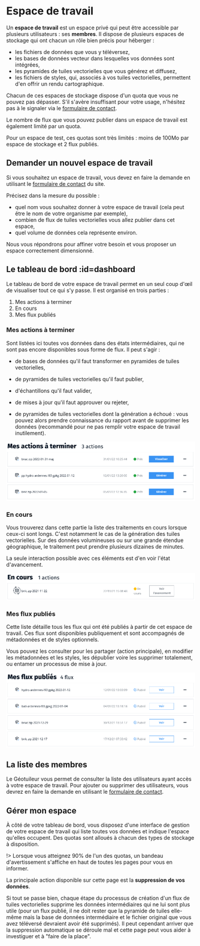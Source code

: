 # Espace de travail

Un **espace de travail** est un espace privé qui peut être accessible par plusieurs utilisateurs : ses **membres**. Il dispose de plusieurs espaces de stockage qui ont chacun un rôle bien précis pour héberger :

* les fichiers de données que vous y téléversez,
* les bases de données vecteur dans lesquelles vos données sont intégrées,
* les pyramides de tuiles vectorielles que vous générez et diffusez,
* les fichiers de styles, qui, associés à vos tuiles vectorielles, permettent d'en offrir un rendu cartographique.
  

Chacun de ces espaces de stockage dispose d'un quota que vous ne pouvez pas dépasser. S'il s'avère insuffisant pour votre usage, n'hésitez pas à le signaler via le [formulaire de contact](../../contact-us ':ignore').

Le nombre de flux que vous pouvez publier dans un espace de travail est également limité par un quota.

Pour un espace de test, ces quotas sont très limités : moins de 100Mo par espace de stockage et 2 flux publiés.

## Demander un nouvel espace de travail

Si vous souhaitez un espace de travail, vous devez en faire la demande en utilisant le [formulaire de contact](../../contact-us ':ignore') du site.

Précisez dans la mesure du possible :

* quel nom vous souhaitez donner à votre espace de travail (cela peut être le nom de votre organisme par exemple),
* combien de flux de tuiles vectorielles vous allez publier dans cet espace,
* quel volume de données cela représente environ.

Nous vous répondrons pour affiner votre besoin et vous proposer un espace correctement dimensionné.

## Le tableau de bord :id=dashboard

Le tableau de bord de votre espace de travail permet en un seul coup d'œil de visualiser tout ce qui s'y passe. Il est organisé en trois parties :

1. Mes actions à terminer
2. En cours
3. Mes flux publiés



### Mes actions à terminer

Sont listées ici toutes vos données dans des états intermédiaires, qui ne sont
pas encore disponibles sous forme de flux. Il peut s'agir :

* de bases de données qu'il faut transformer en pyramides de tuiles vectorielles,

* de pyramides de tuiles vectorielles qu'il faut publier,

* d'échantillons qu'il faut valider,

* de mises à jour qu'il faut approuver ou rejeter,

* de pyramides de tuiles vectorielles dont la génération a échoué : vous pouvez alors prendre connaissance du rapport avant de supprimer les données (recommandé pour ne pas remplir votre espace de travail inutilement).

![Actions à terminer](./img/workspace/a-terminer.png)

### En cours

Vous trouverez dans cette partie la liste des traitements en cours lorsque ceux-ci sont longs. C'est notamment le cas de la génération des tuiles vectorielles. Sur des données volumineuses ou sur une grande étendue géographique, le traitement peut prendre plusieurs dizaines de minutes.

La seule interaction possible avec ces éléments est d'en voir l'état d'avancement.

![En cours](./img/workspace/en-cours.png)

### Mes flux publiés

Cette liste détaille tous les flux qui ont été publiés à partir de cet espace de travail. Ces flux sont disponibles publiquement et sont accompagnés de métadonnées et de styles optionnels.

Vous pouvez les consulter pour les partager (action principale), en modifier les métadonnées et les styles, les dépublier voire les supprimer totalement, ou entamer un processus de mise à jour.

![Mes flux](./img/workspace/mes-flux.png)

## La liste des membres

Le Géotuileur vous permet de consulter la liste des utilisateurs ayant accès à votre espace de travail. Pour ajouter ou supprimer des utilisateurs, vous devrez en faire la demande en utilisant le [formulaire de contact](../../contact-us ':ignore').

## Gérer mon espace

À côté de votre tableau de bord, vous disposez d'une interface de gestion de votre espace de travail qui liste toutes vos données et indique l'espace qu'elles occupent. Des quotas sont alloués à chacun des types de stockage à disposition.

!> Lorsque vous atteignez 90% de l'un des quotas, un bandeau d'avertissement s'affiche en haut de toutes les pages pour vous en informer.

La principale action disponible sur cette page est la **suppression de vos données**.

Si tout se passe bien, chaque étape du processus de création d'un flux de tuiles vectorielles supprime les données intermédiaires qui ne lui sont plus utile (pour un flux publié, il ne doit rester que la pyramide de tuiles elle-même mais la base de données intermédiaire et le fichier original que vous avez téléversé devraient avoir été supprimés). Il peut cependant arriver que la suppression automatique se déroule mal et cette page peut vous aider à investiguer et à "faire de la place".